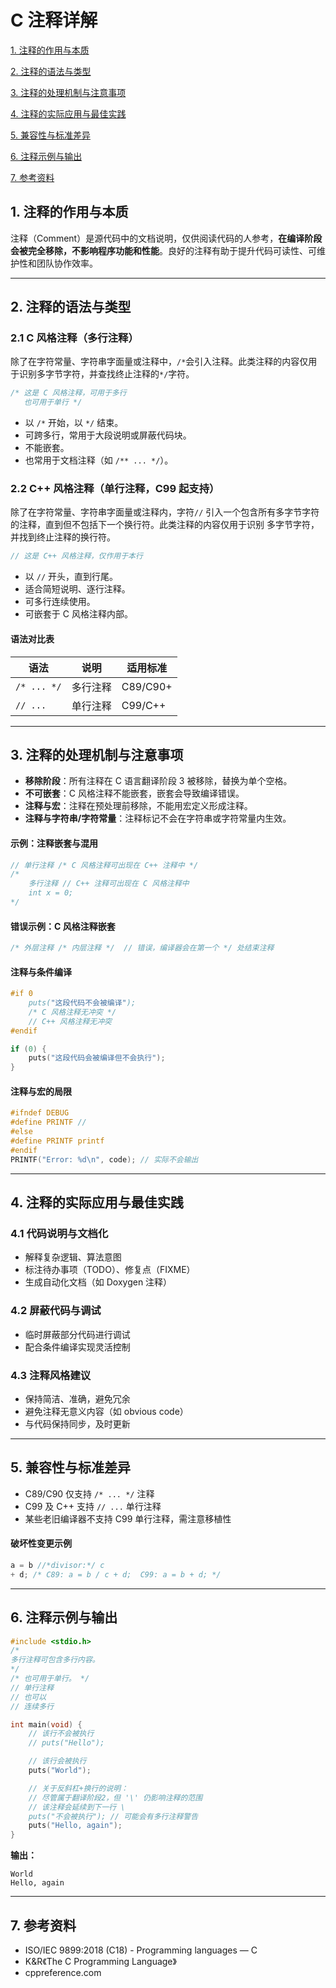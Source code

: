 # C 注释详解

  [1. 注释的作用与本质](#1-注释的作用与本质)
  
  [2. 注释的语法与类型](#2-注释的语法与类型)
  
  [3. 注释的处理机制与注意事项](#3-注释的处理机制与注意事项)
  
  [4. 注释的实际应用与最佳实践](#4-注释的实际应用与最佳实践)
  
  [5. 兼容性与标准差异](#5-兼容性与标准差异)
  
  [6. 注释示例与输出](#6-注释示例与输出)
  
  [7. 参考资料](#7-参考资料)

## 1. 注释的作用与本质

注释（Comment）是源代码中的文档说明，仅供阅读代码的人参考，**在编译阶段会被完全移除，不影响程序功能和性能**。良好的注释有助于提升代码可读性、可维护性和团队协作效率。

---

## 2. 注释的语法与类型

### 2.1 C 风格注释（多行注释）

除了在字符常量、字符串字面量或注释中，`/*`会引入注释。此类注释的内容仅用于识别多字节字符，并查找终止注释的`*/`字符。

```c
/* 这是 C 风格注释，可用于多行
   也可用于单行 */
```

- 以 `/*` 开始，以 `*/` 结束。
- 可跨多行，常用于大段说明或屏蔽代码块。
- 不能嵌套。
- 也常用于文档注释（如 `/** ... */`）。

### 2.2 C++ 风格注释（单行注释，C99 起支持）

除了在字符常量、字符串字面量或注释内，字符`//` 引入一个包含所有多字节字符的注释，直到但不包括下一个换行符。此类注释的内容仅用于识别 多字节字符，并找到终止注释的换行符。

```c
// 这是 C++ 风格注释，仅作用于本行
```

- 以 `//` 开头，直到行尾。
- 适合简短说明、逐行注释。
- 可多行连续使用。
- 可嵌套于 C 风格注释内部。

#### 语法对比表

| 语法         | 说明           | 适用标准 |
|--------------|----------------|----------|
| `/* ... */`  | 多行注释       | C89/C90+  |
| `// ...`     | 单行注释       | C99/C++   |

---

## 3. 注释的处理机制与注意事项

- **移除阶段**：所有注释在 C 语言翻译阶段 3 被移除，替换为单个空格。
- **不可嵌套**：C 风格注释不能嵌套，嵌套会导致编译错误。
- **注释与宏**：注释在预处理前移除，不能用宏定义形成注释。
- **注释与字符串/字符常量**：注释标记不会在字符串或字符常量内生效。

#### 示例：注释嵌套与混用

```c
// 单行注释 /* C 风格注释可出现在 C++ 注释中 */
/*
    多行注释 // C++ 注释可出现在 C 风格注释中
    int x = 0;
*/
```

#### 错误示例：C 风格注释嵌套

```c
/* 外层注释 /* 内层注释 */  // 错误，编译器会在第一个 */ 处结束注释
```

#### 注释与条件编译

```c
#if 0
    puts("这段代码不会被编译");
    /* C 风格注释无冲突 */
    // C++ 风格注释无冲突
#endif

if (0) {
    puts("这段代码会被编译但不会执行");
}
```

#### 注释与宏的局限

```c
#ifndef DEBUG
#define PRINTF //
#else
#define PRINTF printf
#endif
PRINTF("Error: %d\n", code); // 实际不会输出
```

---

## 4. 注释的实际应用与最佳实践

### 4.1 代码说明与文档化

- 解释复杂逻辑、算法意图
- 标注待办事项（TODO）、修复点（FIXME）
- 生成自动化文档（如 Doxygen 注释）

### 4.2 屏蔽代码与调试

- 临时屏蔽部分代码进行调试
- 配合条件编译实现灵活控制

### 4.3 注释风格建议

- 保持简洁、准确，避免冗余
- 避免注释无意义内容（如 obvious code）
- 与代码保持同步，及时更新

---

## 5. 兼容性与标准差异

- C89/C90 仅支持 `/* ... */` 注释
- C99 及 C++ 支持 `// ...` 单行注释
- 某些老旧编译器不支持 C99 单行注释，需注意移植性

#### 破坏性变更示例

```c
a = b //*divisor:*/ c
+ d; /* C89: a = b / c + d;  C99: a = b + d; */
```

---

## 6. 注释示例与输出

```c
#include <stdio.h>
/*
多行注释可包含多行内容。
*/
/* 也可用于单行。 */
// 单行注释
// 也可以
// 连续多行

int main(void) {
    // 该行不会被执行
    // puts("Hello");

    // 该行会被执行
    puts("World");

    // 关于反斜杠+换行的说明：
    // 尽管属于翻译阶段2，但 '\' 仍影响注释的范围
    // 该注释会延续到下一行 \
    puts("不会被执行"); // 可能会有多行注释警告
    puts("Hello, again");
}
```

**输出：**

```
World
Hello, again
```

---

## 7. 参考资料

- ISO/IEC 9899:2018 (C18) - Programming languages — C
- K&R《The C Programming Language》
- cppreference.com

